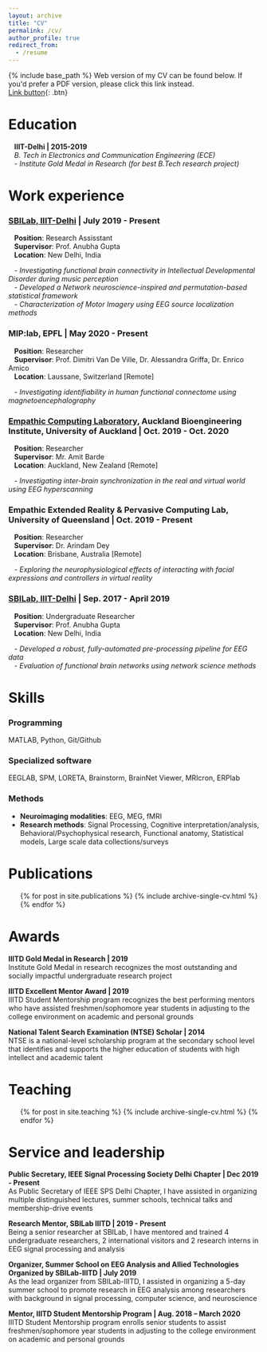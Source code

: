 ```yaml
---
layout: archive
title: "CV"
permalink: /cv/
author_profile: true
redirect_from:
  - /resume
---
```


{% include base_path %}
Web version of my CV can be found below. If you'd prefer a PDF version, please click this link instead. <br>
[Link button](http://example.com/){: .btn}

Education
======
   <b>IIIT-Delhi | 2015-2019</b><br>
   *B. Tech in Electronics and Communication Engineering (ECE)* <br>
   - *Institute Gold Medal in Research (for best B.Tech research project)* 

Work experience
======

### [SBILab, IIIT-Delhi](http://sbilab.iiitd.edu.in/) | July 2019 - Present <br>
   <b>Position</b>: Research Assisstant <br>
   <b>Supervisor</b>: Prof. Anubha Gupta <br>
   <b>Location</b>: New Delhi, India <br>
   
   - *Investigating functional brain connectivity in Intellectual Developmental Disorder during music perception* <br>
   - *Developed a Network neuroscience-inspired and permutation-based statistical framework* <br>
   - *Characterization of Motor Imagery using EEG source localization methods* <br>
   
### MIP:lab, EPFL | May 2020 - Present <br>
   <b>Position</b>: Researcher <br>
   <b>Supervisor</b>: Prof. Dimitri Van De Ville, Dr. Alessandra Griffa, Dr. Enrico Amico <br>
   <b>Location</b>: Laussane, Switzerland [Remote] <br>
   
   - *Investigating identifiability in human functional connectome using magnetoencephalography* <br>

### [Empathic Computing Laboratory](http://empathiccomputing.org/), Auckland Bioengineering Institute, University of Auckland | Oct. 2019 - Oct. 2020 <br>
   <b>Position</b>: Researcher <br>
   <b>Supervisor</b>: Mr. Amit Barde <br>
   <b>Location</b>: Auckland, New Zealand [Remote] <br>
   
   - *Investigating inter-brain synchronization in the real and virtual world using EEG hyperscanning* <br>
   
### Empathic Extended Reality & Pervasive Computing Lab, University of Queensland | Oct. 2019 - Present <br>
   <b>Position</b>: Researcher <br>
   <b>Supervisor</b>: Dr. Arindam Dey <br>
   <b>Location</b>: Brisbane, Australia [Remote] <br>
   
   - *Exploring the neurophysiological effects of interacting with facial expressions and controllers in virtual reality* <br>
   
### [SBILab, IIIT-Delhi](http://sbilab.iiitd.edu.in/) | Sep. 2017 - April 2019 <br>
   <b>Position</b>: Undergraduate Researcher <br>
   <b>Supervisor</b>: Prof. Anubha Gupta <br> 
   <b>Location</b>: New Delhi, India <br>
   
   - *Developed a robust, fully-automated pre-processing pipeline for EEG data* <br>
   - *Evaluation of functional brain networks using network science methods* <br>
  
Skills
======
### Programming
MATLAB, Python, Git/Github <br>

### Specialized software
EEGLAB, SPM, LORETA, Brainstorm, BrainNet Viewer, MRIcron, ERPlab <br>

### Methods
- <b>Neuroimaging modalities</b>: EEG, MEG, fMRI <br>
- <b>Research methods</b>: Signal Processing, Cognitive interpretation/analysis, Behavioral/Psychophysical research, Functional anatomy, Statistical models, Large scale data collections/surveys <br>

Publications
======
  <ul>{% for post in site.publications %}
    {% include archive-single-cv.html %}
  {% endfor %}</ul>

Awards
======
  <b>IIITD Gold Medal in Research | 2019 </b> <br>
  Institute Gold Medal in research recognizes the most outstanding and socially impactful undergraduate research project
  
  <b>IIITD Excellent Mentor Award | 2019 </b> <br>
  IIITD Student Mentorship program recognizes the best performing mentors who have assisted freshmen/sophomore year students in adjusting to the college environment on academic and personal grounds <br>
  
  <b>National Talent Search Examination (NTSE) Scholar | 2014 </b> <br>
  NTSE is a national-level scholarship program at the secondary school level that identifies and supports the higher education of students with high intellect and academic talent
  
<!---
Talks
======
  <ul>{% for post in site.talks %}
    {% include archive-single-talk-cv.html %}
  {% endfor %}</ul> -->
  
Teaching
======
  <ul>{% for post in site.teaching %}
    {% include archive-single-cv.html %}
  {% endfor %}</ul>
  
Service and leadership
======
 
<b>Public Secretary, IEEE Signal Processing Society Delhi Chapter | Dec 2019 - Present</b> <br>
  As Public Secretary of IEEE SPS Delhi Chapter, I have assisted in organizing multiple distinguished lectures, summer schools, technical talks and membership-drive events
  
<b>Research Mentor, SBILab IIITD | 2019 - Present </b> <br>
  Being a senior researcher at SBILab, I have mentored and trained 4 undergraduate researchers, 2 international visitors and 2 research interns in EEG signal processing and analysis
  
  <b>Organizer, Summer School on EEG Analysis and Allied Technologies Organized by SBILab-IIITD | July 2019 </b> <br>
  As the lead organizer from SBILab-IIITD, I assisted in organizing a 5-day summer school to promote research in EEG analysis among researchers with background in signal processing, computer science, and neuroscience
  
  <b>Mentor, IIITD Student Mentorship Program | Aug. 2018 – March 2020</b> <br>
  IIITD Student Mentorship program enrolls senior students to assist freshmen/sophomore year students in adjusting to the college environment on academic and personal grounds
